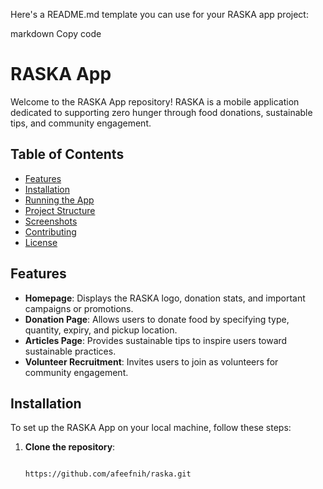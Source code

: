 Here's a README.md template you can use for your RASKA app project:

markdown
Copy code
# RASKA App

Welcome to the RASKA App repository! RASKA is a mobile application dedicated to supporting zero hunger through food donations, sustainable tips, and community engagement.

## Table of Contents

- [Features](#features)
- [Installation](#installation)
- [Running the App](#running-the-app)
- [Project Structure](#project-structure)
- [Screenshots](#screenshots)
- [Contributing](#contributing)
- [License](#license)

## Features

- **Homepage**: Displays the RASKA logo, donation stats, and important campaigns or promotions.
- **Donation Page**: Allows users to donate food by specifying type, quantity, expiry, and pickup location.
- **Articles Page**: Provides sustainable tips to inspire users toward sustainable practices.
- **Volunteer Recruitment**: Invites users to join as volunteers for community engagement.

## Installation

To set up the RASKA App on your local machine, follow these steps:

1. **Clone the repository**:
   ```bash

   https://github.com/afeefnih/raska.git
